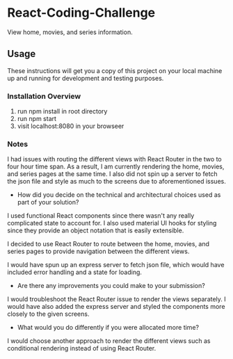 # React-Coding-Challenge

View home, movies, and series information.

## Usage

These instructions will get you a copy of this project on your local machine up and running for development and testing purposes.

### Installation Overview

1. run npm install in root directory
1. run npm start
1. visit localhost:8080 in your browseer

### Notes

I had issues with routing the different views with React Router in the two to four hour time span. As a result, I am currently rendering the home, movies, and series pages at the same time. I also did not spin up a server to fetch the json file and style as much to the screens due to aforementioned issues.

- How did you decide on the technical and architectural choices used as part of your solution?

I used functional React components since there wasn't any really complicated state to account for. I also used material UI hooks for styling since they provide an object notation that is easily extensible.

I decided to use React Router to route between the home, movies, and series pages to provide navigation between the different views.

I would have spun up an express server to fetch json file, which would have included error handling and a state for loading.

- Are there any improvements you could make to your submission?

I would troubleshoot the React Router issue to render the views separately. I would have also added the express server and styled the components more closely to the given screens.

- What would you do differently if you were allocated more time?

I would choose another approach to render the different views such as conditional rendering instead of using React Router.
